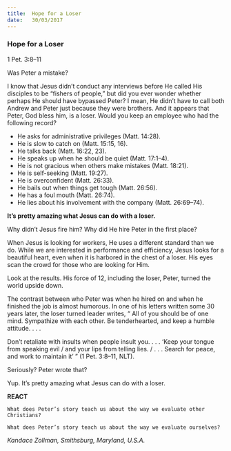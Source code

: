 ```yaml
---
title:  Hope for a Loser
date:   30/03/2017
---
```


### Hope for a Loser

1 Pet. 3:8–11

Was Peter a mistake?

I know that Jesus didn’t conduct any interviews before He called His disciples to be “fishers of people,” but did you ever wonder whether perhaps He should have bypassed Peter? I mean, He didn’t have to call both Andrew and Peter just because they were brothers. And it appears that Peter, God bless him, is a loser. Would you keep an employee who had the following record?

- He asks for administrative privileges (Matt. 14:28).
- He is slow to catch on (Matt. 15:15, 16).
- He talks back (Matt. 16:22, 23).
- He speaks up when he should be quiet (Matt. 17:1–4).
- He is not gracious when others make mistakes (Matt. 18:21).
- He is self-seeking (Matt. 19:27).
- He is overconfident (Matt. 26:33).
- He bails out when things get tough (Matt. 26:56).
- He has a foul mouth (Matt. 26:74).
- He lies about his involvement with the company (Matt. 26:69–74).

**It’s pretty amazing what Jesus can do with a loser.**

Why didn’t Jesus fire him? Why did He hire Peter in the first place?

When Jesus is looking for workers, He uses a different standard than we do. While we are interested in performance and efficiency, Jesus looks for a beautiful heart, even when it is harbored in the chest of a loser. His eyes scan the crowd for those who are looking for Him.

Look at the results. His force of 12, including the loser, Peter, turned the world upside down.

The contrast between who Peter was when he hired on and when he finished the job is almost humorous. In one of his letters written some 30 years later, the loser turned leader writes, “ All of you should be of one mind. Sympathize with each other. Be tenderhearted, and keep a humble attitude. . . .

Don’t retaliate with insults when people insult you. . . . ‘Keep your tongue from speaking evil / and your lips from telling lies. / . . . Search for peace, and work to maintain it’ ” (1 Pet. 3:8–11, NLT).

Seriously? Peter wrote that?

Yup. It’s pretty amazing what Jesus can do with a loser.

**REACT**

`What does Peter’s story teach us about the way we evaluate other Christians?`

`What does Peter’s story teach us about the way we evaluate ourselves?`

_Kandace Zollman, Smithsburg, Maryland, U.S.A._